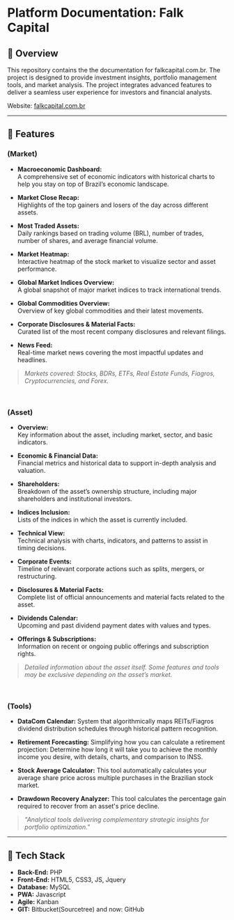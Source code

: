# Platform Documentation: Falk Capital

## 🔹 Overview

This repository contains the the documentation for falkcapital.com.br. The project is designed to provide investment insights, portfolio management tools, and market analysis. The project integrates advanced features to deliver a seamless user experience for investors and financial analysts.

Website: [falkcapital.com.br](https://www.falkcapital.com.br)

---

## 🔹 Features

### (Market)

- **Macroeconomic Dashboard:**  
  A comprehensive set of economic indicators with historical charts to help you stay on top of Brazil’s economic landscape.
  
- **Market Close Recap:**  
  Highlights of the top gainers and losers of the day across different assets.

- **Most Traded Assets:**  
  Daily rankings based on trading volume (BRL), number of trades, number of shares, and average financial volume.

- **Market Heatmap:**  
  Interactive heatmap of the stock market to visualize sector and asset performance.

- **Global Market Indices Overview:**  
  A global snapshot of major market indices to track international trends.

- **Global Commodities Overview:**  
  Overview of key global commodities and their latest movements.

- **Corporate Disclosures & Material Facts:**  
  Curated list of the most recent company disclosures and relevant filings.

- **News Feed:**  
  Real-time market news covering the most impactful updates and headlines.

> _Markets covered: Stocks, BDRs, ETFs, Real Estate Funds, Fiagros, Cryptocurrencies, and Forex._

<br>

### (Asset)

- **Overview:**  
  Key information about the asset, including market, sector, and basic indicators.

- **Economic & Financial Data:**  
  Financial metrics and historical data to support in-depth analysis and valuation.

- **Shareholders:**  
  Breakdown of the asset’s ownership structure, including major shareholders and institutional investors.

- **Indices Inclusion:**  
  Lists of the indices in which the asset is currently included.

- **Technical View:**  
  Technical analysis with charts, indicators, and patterns to assist in timing decisions.

- **Corporate Events:**  
  Timeline of relevant corporate actions such as splits, mergers, or restructuring.

- **Disclosures & Material Facts:**  
  Complete list of official announcements and material facts related to the asset.

- **Dividends Calendar:**  
  Upcoming and past dividend payment dates with values and types.

- **Offerings & Subscriptions:**  
  Information on recent or ongoing public offerings and subscription rights.

> _Detailed information about the asset itself. Some features and tools may be exclusive depending on the asset’s market._

<br> 

### (Tools)
- **DataCom Calendar:**
System that algorithmically maps REITs/Fiagros dividend distribution schedules through historical pattern recognition.

- **Retirement Forecasting:**
Simplifying how you can calculate a retirement projection: Determine how long it will take you to achieve the monthly income you desire, with details, charts, and comparison to INSS.

- **Stock Average Calculator:**
This tool automatically calculates your average share price across multiple purchases in the Brazilian stock market.

- **Drawdown Recovery Analyzer:**
This tool calculates the percentage gain required to recover from an asset's price decline. 

> _"Analytical tools delivering complementary strategic insights for portfolio optimization."_

---

## 🔹 Tech Stack

- **Back-End:** PHP
- **Front-End:** HTML5, CSS3, JS, Jquery
- **Database:** MySQL
- **PWA:** Javascript
- **Agile:** Kanban
- **GIT:** Bitbucket(Sourcetree) and now: GitHub
